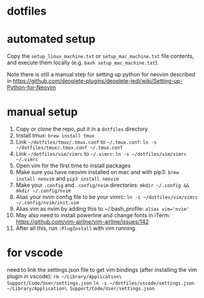 # dotfiles

# automated setup
Copy the `setup_linux_machine.txt` or `setup_mac_machine.txt` file contents, and execute them locally (e.g. `bash setup_mac_machine.txt`).

Note there is still a manual step for setting up python for neovim described in https://github.com/deoplete-plugins/deoplete-jedi/wiki/Setting-up-Python-for-Neovim

# manual setup
1. Copy or clone the repo, put it in a `dotfiles` directory
2. Install tmux: `brew install tmux`
3. Link `~/dotfiles/tmux/.tmux.conf` to `~/.tmux.conf`: `ln -s ~/dotfiles/tmux/.tmux.conf ~/.tmux.conf`
4. Link `~/dotfiles/vim/vimrc` to `~/.vimrc`: `ln -s ~/dotfiles/vim/vimrc ~/.vimrc`
5. Open vim for the first time to install packages
6. Make sure you have neovim installed on mac and with pip3: `brew install neovim` and `pip3 install neovim` 
7. Make your `.config` and `.config/nvim` directories: `mkdir ~/.config && mkdir ~/.config/nvim`
8. Alias your nvim config file to be your vimrc: `ln -s ~/dotfiles/vim/vimrc ~/.config/nvim/init.vim`
9. Alias vim as nvim by adding this to ~/.bash_profile: `alias vim='nvim'`
10. May also need to install powerline and change fonts in iTerm: https://github.com/vim-airline/vim-airline/issues/142
11. After all this, run `:PlugInstall` with vim running.

# for vscode
need to link the settings.json file to get vim bindings (after installing the vim plugin in vscode):
`rm ~/Library/Application\ Support/Code/User/settings.json`
`ln -s ~/dotfiles/vscode/settings.json ~/Library/Application\ Support/Code/User/settings.json`

